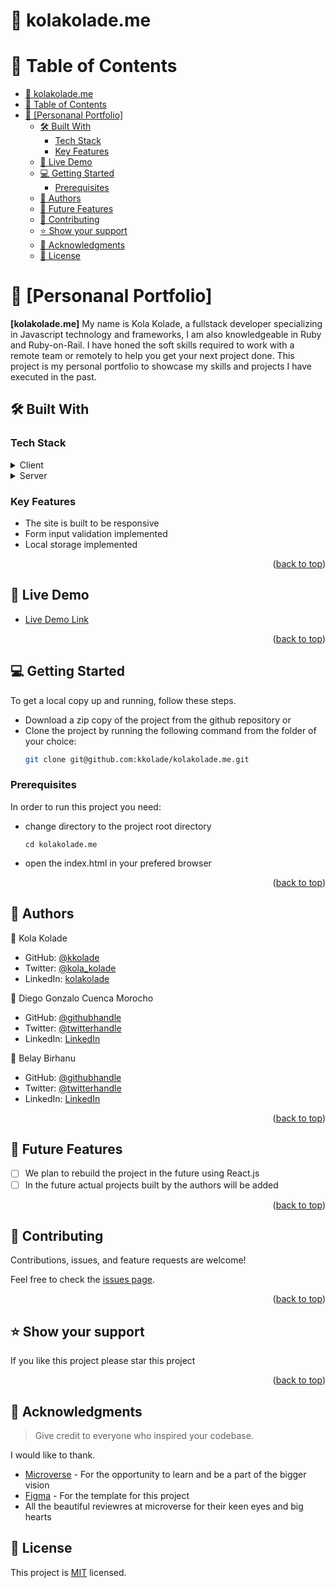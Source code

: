 # 📖 kolakolade.me

# 📗 Table of Contents

- [📖 kolakolade.me](#-kolakolademe)
- [📗 Table of Contents](#-table-of-contents)
- [📖 \[Personanal Portfolio\] ](#-personanal-portfolio-)
  - [🛠 Built With ](#-built-with-)
    - [Tech Stack ](#tech-stack-)
    - [Key Features ](#key-features-)
  - [🚀 Live Demo ](#-live-demo-)
  - [💻 Getting Started ](#-getting-started-)
    - [Prerequisites](#prerequisites)
  - [👥 Authors ](#-authors-)
  - [🔭 Future Features ](#-future-features-)
  - [🤝 Contributing ](#-contributing-)
  - [⭐️ Show your support ](#️-show-your-support-)
  - [🙏 Acknowledgments ](#-acknowledgments-)
  - [📝 License ](#-license-)

<!-- PROJECT DESCRIPTION -->

# 📖 [Personanal Portfolio] <a name="my portfolio"></a>

**[kolakolade.me]** My name is Kola Kolade, a fullstack developer specializing in Javascript technology and frameworks, I am also knowledgeable in Ruby and Ruby-on-Rail.
I have honed the soft skills required to work with a remote team or remotely to help you get your next project done.
This project is my personal portfolio to showcase my skills and projects I have executed in the past.

## 🛠 Built With <a name="built-with"></a>

### Tech Stack <a name="tech-stack"></a>

<details>
  <summary>Client</summary>
  <ul>
    <li>HTML</li>
  </ul>
  <ul>
    <li>CSS</li>
  </ul>
  <ul>
    <li>JavaScript</li>
  </ul>
  <ul>
    <li><a href="https://figma.com">Figma</a></li>
  </ul>
</details>

<details>
  <summary>Server</summary>
  <ul>
    <li><a href="formspree.io">Formspree</a></li>
  </ul>
</details>

### Key Features <a name="key-features"></a>

- The site is built to be responsive
- Form input validation implemented
- Local storage implemented

<p align="right">(<a href="#readme-top">back to top</a>)</p>

## 🚀 Live Demo <a name="live-demo"></a>

- [Live Demo Link](github.io/kkolade)

<p align="right">(<a href="#readme-top">back to top</a>)</p>

## 💻 Getting Started <a name="getting-started"></a>

To get a local copy up and running, follow these steps.

- Download a zip copy of the project from the github repository or
- Clone the project by running the following command from the folder of your choice:
  ```sh
  git clone git@github.com:kkolade/kolakolade.me.git
  ```

### Prerequisites

In order to run this project you need:

- change directory to the project root directory
  ```
  cd kolakolade.me
  ```
- open the index.html in your prefered browser

<p align="right">(<a href="#readme-top">back to top</a>)</p>

## 👥 Authors <a name="authors"></a>

👤 Kola Kolade

- GitHub: [@kkolade](https://github.com/kkolade)
- Twitter: [@kola_kolade](https://twitter.com/kola_kolade)
- LinkedIn: [kolakolade](https://kolakolade)

👤 Diego Gonzalo Cuenca Morocho

- GitHub: [@githubhandle](https://github.com/githubhandle)
- Twitter: [@twitterhandle](https://twitter.com/twitterhandle)
- LinkedIn: [LinkedIn](https://linkedin.com/in/linkedinhandle)

👤 Belay Birhanu

- GitHub: [@githubhandle](https://github.com/githubhandle)
- Twitter: [@twitterhandle](https://twitter.com/twitterhandle)
- LinkedIn: [LinkedIn](https://linkedin.com/in/linkedinhandle)

<p align="right">(<a href="#readme-top">back to top</a>)</p>

## 🔭 Future Features <a name="future-features"></a>

- [ ] We plan to rebuild the project in the future using React.js
- [ ] In the future actual projects built by the authors will be added

<p align="right">(<a href="#readme-top">back to top</a>)</p>

## 🤝 Contributing <a name="contributing"></a>

Contributions, issues, and feature requests are welcome!

Feel free to check the [issues page](https://github.com/kkolade/kolakolade.me/issues).

<p align="right">(<a href="#readme-top">back to top</a>)</p>

## ⭐️ Show your support <a name="support"></a>

If you like this project please star this project

<p align="right">(<a href="#readme-top">back to top</a>)</p>

## 🙏 Acknowledgments <a name="acknowledgements"></a>

> Give credit to everyone who inspired your codebase.

I would like to thank.

- [Microverse](https://www.microverse.org/) - For the opportunity to learn and be a part of the bigger vision
- [Figma](httpa://www.figma.com) - For the template for this project
- All the beautiful reviewres at microverse for their keen eyes and big hearts

## 📝 License <a name="license"></a>

This project is [MIT](./LICENSE) licensed.

